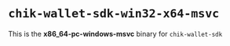 # `chik-wallet-sdk-win32-x64-msvc`

This is the **x86_64-pc-windows-msvc** binary for `chik-wallet-sdk`
